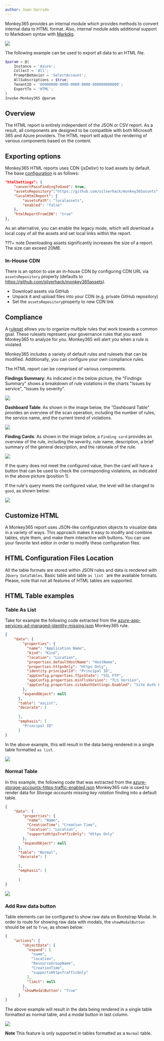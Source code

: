 ```yaml
---
author: Juan Garrido
---
```


Monkey365 provides an internal module which provides methods to convert internal data to HTML format. Also, internal module adds additional support to Markdown syntax with <a href='https://github.com/xoofx/markdig' target='_blank'>Markdig</a>.

![](../assets/images/htmlreport.png)

The following example can be used to export all data to an HTML file.

``` powershell
$param = @{
    Instance = 'Azure';
    Collect = 'All';
    PromptBehavior = 'SelectAccount';
    AllSubscriptions = $true;
    TenantID = '00000000-0000-0000-0000-000000000000';
    ExportTo = 'HTML';
}
Invoke-Monkey365 @param
```

## Overview

The HTML report is entirely independent of the JSON or CSV report. As a result, all components are designed to be compatible with both Microsoft 365 and Azure providers. The HTML report will adjust the rendering of various components based on the content.

## Exporting options

Monkey365 HTML reports uses CDN (jsDelivr) to load assets by default. The base [configuration](../configuration/configuration-file.md) is as follows:

```json 
"htmlSettings": {
	"convertPassFindingToGood": true,
	"assetsRepository":"https://github.com/silverhack/monkey365assets",
	"localHtmlReport": {
		"assetsPath": "localassets",
		"enabled": "false"
	},
	"htmlReportFromCDN": "true"
},
```
As an alternative, you can enable the legacy mode, which will download a local copy of all the assets and set local links within the report.

???+ note
	Downloading assets significantly increases the size of a report. The size can exceed 20MB.

### In-House CDN

There is an option to use an in-house CDN by configuring CDN URL via `assetsRepository` property (defaults to https://github.com/silverhack/monkey365assets).

* Download assets via GitHub
* Unpack it and upload files into your CDN (e.g. private GitHub repository)
* Set the `assetsRepository`property to new CDN link

## Compliance

A [ruleset](../security_checks/overview.md) allows you to organize multiple rules that work towards a common goal. These rulesets represent your governance rules that you want Monkey365 to analyze for you. Monkey365 will alert you when a rule is violated.

Monkey365 includes a variety of default rules and rulesets that can be modified. Additionally, you can configure your own compliance rules.

The HTML report can be comprised of various components.

**Findings Summary**: As indicated in the below picture, the "Findings Summary" shows a breakdown of rule violations in the charts "Issues by service", "Issues by severity".

![](../assets/images/htmlcharts.png)

**Dashboard Table**: As shown in the image below, the "Dashboard Table" provides an overview of the scan operation, including the number of rules, the service name, and the current trend of violations.

![](../assets/images/dashboardTable.png)

**Finding Cards**: As shown in the image below, a `Finding card` provides an overview of the rule, including the severity, rule name, description, a brief summary of the general description, and the rationale of the rule.

![](../assets/images/findingCard.png)

If the query does not meet the configured value, then the card will have a button that can be used to check the corresponding violations, as indicated in the above picture (position 1).

If the rule's query meets the configured value, the level will be changed to `good`, as shown below:

![](../assets/images/goodCard.png)

## Customize HTML

A Monkey365 report uses JSON-like configuration objects to visualize data in a variety of ways. This approach makes it easy to modify and combine tables, style them, and make them interactive with buttons. You can use your favorite text editor in order to modify these configuration files.

## HTML Configuration Files Location

All the table formats are stored within JSON rules and data is rendered with ```JQuery DataTables```. Basic table and table ```as list ``` are the available formats. Please, note that not all features of HTML tables are supported.

## HTML Table examples

### Table As List

Take for example the following code extracted from the <a href='https://github.com/silverhack/monkey365/blob/main/rules/findings/Azure/App%20Services/CIS1.4/azure-app-services-ad-managed-identity-missing.json' target='_blank'>azure-app-services-ad-managed-identity-missing.json</a> Monkey365 rule.

``` json
{
	"data": {
        "properties": {
          "name": "Application Name",
          "kind": "Kind",
          "location": "Location",
          "properties.defaultHostName": "HostName",
          "properties.httpsOnly": "Https Only",
          "identity.principalId": "Principal ID",
          "appConfig.properties.ftpsState": "SSL FTP",
          "appConfig.properties.minTlsVersion": "TLS Version",
          "appConfig.properties.siteAuthSettings.Enabled": "Site Auth Enabled"
        },
        "expandObject": null
      },
      "table": "asList",
      "decorate": [
        
      ],
      "emphasis": [
        "Principal ID"
      ]
}
```

In the above example, this will result in the data being rendered in a single table formatted ```as list```.

![](../assets/images/tableAsList.png)

### Normal Table

In this example, the following code that was extracted from the <a href='https://github.com/silverhack/monkey365/blob/main/rules/findings/Azure/Storage%20Accounts/CIS1.4/azure-storage-accounts-https-traffic-enabled.json' target='_blank'>azure-storage-accounts-https-traffic-enabled.json</a> Monkey365 rule is used to render data for *Storage accounts missing key rotation* finding into a default table.

``` json
{
	"data": {
        "properties": {
          "name": "Name",
          "CreationTime": "Creation Time",
          "location": "Location",
          "supportsHttpsTrafficOnly": "Https Only"
        },
        "expandObject": null
      },
      "table": "Normal",
      "decorate": [
        
      ],
      "emphasis": [
        
      ]
}
```

![](../assets/images/NormalTable.png)

### Add Raw data button

Table elements can be configured to show raw data on Bootstrap Modal. In order to route for showing raw data with modals, the ```showModalButton``` should be set to ```True```, as shown below:

``` json
{
	"actions": {
        "objectData": {
          "expand": [
            "name",
            "location",
            "ResourceGroupName",
            "CreationTime",
            "supportsHttpsTrafficOnly"
          ],
          "limit": null
        },
        "showModalButton": "True"
      }
}
```
The above example will result in the data being rendered in a single table formatted as normal table, and a modal button in last column.

![](../assets/images/modalButton.png)

**Note** This feature is only supported in tables formatted as a ```Normal``` table.

<!--

### Add direct link button

Table elements can be configured to add a direct link to the Azure console section associated with the finding in the report. In order to route for showing raw data with modals, the ```showGoToButton``` should be set to ```True``` along with the ```actions```, as shown below:

``` json
{
	"actions": {
        "objectData": {
          "expand": [
            "name",
            "location",
            "ResourceGroupName",
            "CreationTime",
            "supportsHttpsTrafficOnly"
          ],
          "limit": null
        },
        "showGoToButton": "True",
        "showModalButton": "True"
      }
}
```
The above example will result in the data being rendered in a single table formatted as normal table, and a direct link button in last column.

![](../assets/images/directLinkButton.png)

**Note** This feature is only supported in tables formatted as a ```Normal``` table. Please, also note that since this feature is experimental, we welcome your feedback.

-->